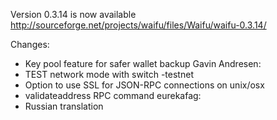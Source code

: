 Version 0.3.14 is now available
http://sourceforge.net/projects/waifu/files/Waifu/waifu-0.3.14/

Changes:
* Key pool feature for safer wallet backup
Gavin Andresen:
* TEST network mode with switch -testnet
* Option to use SSL for JSON-RPC connections on unix/osx
* validateaddress RPC command
eurekafag:
* Russian translation
